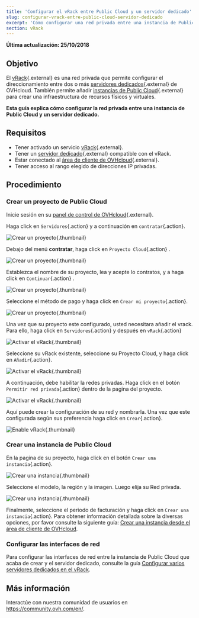 ```yaml
---
title: 'Configurar el vRack entre Public Cloud y un servidor dedicado'
slug: configurar-vrack-entre-public-cloud-servidor-dedicado
excerpt: 'Cómo configurar una red privada entre una instancia de Public Cloud y un servidor dedicado'
section: vRack
---
```


**Última actualización: 25/10/2018**

## Objetivo

El [vRack](https://www.ovh.com/world/es/soluciones/vrack/){.external} es una red privada que permite configurar el direccionamiento entre dos o más [servidores dedicados](https://www.ovh.com/world/es/servidores_dedicados/){.external} de OVHcloud. También permite añadir [instancias de Public Cloud](https://www.ovh.com/world/es/public-cloud/instancias/){.external} para crear una infraestructura de recursos físicos y virtuales.

**Esta guía explica cómo configurar la red privada entre una instancia de Public Cloud y un servidor dedicado.**


## Requisitos

- Tener activado un servicio [vRack](https://www.ovh.com/world/es//soluciones/vrack/){.external}.
- Tener un [servidor dedicado](https://www.ovh.com/world/es/servidores_dedicados/){.external} compatible con el vRack.
- Estar conectado al [área de cliente de OVHcloud](https://ca.ovh.com/auth/?action=gotomanager){.external}.
- Tener acceso al rango elegido de direcciones IP privadas.


## Procedimiento

### Crear un proyecto de Public Cloud

Inicie sesión en su [panel de control de OVHcloud](https://ca.ovh.com/auth/?action=gotomanager){.external}.

Haga click en `Servidores`{.action} y a continuación en `contratar`{.action}.

![Crear un proyecto](images/pci-project-01_2020.png){.thumbnail}

Debajo del menú **contratar**, haga click en `Proyecto Cloud`{.action} .

![Crear un proyecto](images/pci-project-02_2020.png){.thumbnail}

Establezca el nombre de su proyecto, lea y acepte lo contratos, y a haga click en `Continuar`{.action} .

![Crear un proyecto](images/pci-project-03a_2020.png){.thumbnail}

Seleccione el método de pago y haga click en `Crear mi proyecto`{.action}.

![Crear un proyecto](images/pci-project-03b_2020.png){.thumbnail}

Una vez que su proyecto este configurado, usted necesitara añadir el vrack. Para ello, haga click en `Servidores`{.action} y después en `vRack`{.action}

![Activar el vRack](images/pci-vrack-00_2020.png){.thumbnail}

Seleccione su vRack existente, seleccione su Proyecto Cloud, y haga click en `Añadir`{.action}.

![Activar el vRack](images/pci-vrack-00a_2020.png){.thumbnail}

A continuación, debe habilitar la redes privadas. Haga click en el botón `Permitir red privada`{.action} dentro de la pagina del proyecto.

![Activar el vRack](images/pci-vrack-01_2020.png){.thumbnail}

Aquí puede crear la configuración de su red y nombrarla. Una vez que este configurada según sus preferencia haga click en `Crear`{.action}.

![Enable vRack](images/pci-vrack-02_2020.png){.thumbnail}


### Crear una instancia de Public Cloud

En la pagina de su proyecto, haga click en el botón `Crear una instancia`{.action}.

![Crear una instancia](images/pci-01_2020.png){.thumbnail}

Seleccione el modelo, la región y la imagen. Luego elija su Red privada.

![Crear una instancia](images/pci-02_2020.png){.thumbnail}


Finalmente, seleccione el periodo de facturación y haga click en `Crear una instancia`{.action}. Para obtener información detallada sobre la diversas opciones, por favor consulte la siguiente guía: [Crear una instancia desde el área de cliente de OVHcloud](../public-cloud/crear_una_instancia_desde_el_area_de_cliente_de_ovh/).

### Configurar las interfaces de red

Para configurar las interfaces de red entre la instancia de Public Cloud que acaba de crear y el servidor dedicado, consulte la guía [Configurar varios servidores dedicados en el vRack](../configurar-vrack-en-servidor-dedicado/).


## Más información

Interactúe con nuestra comunidad de usuarios en <https://community.ovh.com/en/>.
